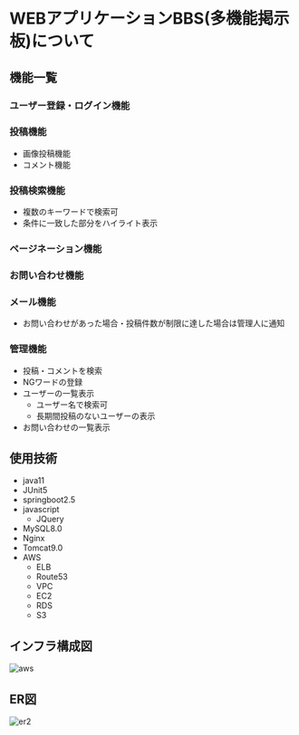 # WEBアプリケーションBBS(多機能掲示板)について

## 機能一覧
### ユーザー登録・ログイン機能
### 投稿機能
* 画像投稿機能
* コメント機能
### 投稿検索機能
* 複数のキーワードで検索可
* 条件に一致した部分をハイライト表示
### ページネーション機能
### お問い合わせ機能
### メール機能
* お問い合わせがあった場合・投稿件数が制限に達した場合は管理人に通知
### 管理機能
* 投稿・コメントを検索
* NGワードの登録
* ユーザーの一覧表示
    * ユーザー名で検索可
    * 長期間投稿のないユーザーの表示
* お問い合わせの一覧表示

## 使用技術
* java11
* JUnit5
* springboot2.5
* javascript
    * JQuery
* MySQL8.0
* Nginx
* Tomcat9.0
* AWS
    * ELB
    * Route53
    * VPC
    * EC2
    * RDS
    * S3

## インフラ構成図
![aws](https://user-images.githubusercontent.com/91199128/144392129-621d577c-9e0d-4d3c-8239-c16d0ba41050.png)

## ER図
![er2](https://user-images.githubusercontent.com/91199128/144392654-8eb2a370-5b47-4375-8f3d-4caa7949a30d.png)


